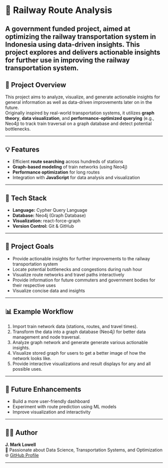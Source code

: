 # 🚆 Railway Route Analysis

A government funded project, aimed at optimizing the railway transportation system in Indonesia using data-driven insights.
This project explores and delivers actionable insights for further use in improving the railway transportation system.
---

## 🧭 Project Overview
This project aims to analyze, visualize, and generate actionable insights for general information as well as data-driven improvements later on in the future.  
Originally inspired by real-world transportation systems, it utilizes **graph theory**, **data visualization**, and **performance-optimized querying** (e.g., Neo4j) to track train traversal on a graph database and detect potential bottlenecks.

---

## 💡 Features
- Efficient **route searching** across hundreds of stations 
- **Graph-based modeling** of train networks (using Neo4j)  
- **Performance optimization** for long routes  
- Integration with **JavaScript** for data analysis and visualization
  
---

## 🧱 Tech Stack
- **Language:** Cypher Query Language  
- **Database:** Neo4j (Graph Database)  
- **Visualization:** react-force-graph  
- **Version Control:** Git & GitHub

---

## 🚀 Project Goals
- Provide actionable insights for further improvements to the railway transportation system  
- Locate potential bottlenecks and congestions during rush hour  
- Visualize route networks and travel paths interactively
- Provide information for future commuters and government bodies for their respective uses
- Visualize concise data and insights 

---

## 📊 Example Workflow
1. Import train network data (stations, routes, and travel times).  
2. Transform the data into a graph database (Neo4j) for better data management and node traversal.
3. Analyze graph network and generate generate various actionable insights.  
4. Visualize stored graph for users to get a better image of how the network looks like.  
5. Provide interactive visualizations and result displays for any and all possible uses.
---

## 🧩 Future Enhancements
- Build a more user-friendly dashboard
- Experiment with route prediction using ML models  
- Improve visualization and interactivity  

---

## 🧑‍💻 Author
**J. Mark Lowell**  
📍 Passionate about Data Science, Transportation Systems, and Optimization  
🌐 [GitHub Profile](https://github.com/reijii23)

---

